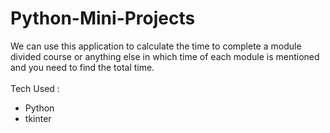 # Python-Mini-Projects
We can use this application to calculate the time to complete a module divided course or anything else in which time of each module is mentioned and you need to find the total time.
<br>
<br>
Tech Used : <ul>
  <li>Python</li>
  <li>tkinter</li>
 </ul>
